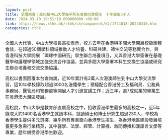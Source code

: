 ```yaml
---
layout: post
title: 全國兩會｜高松稱中山大學幾乎所有專業向港招生　十年錄取3千人
date: 2024-03-10 19:51:10.000000000 +08:00
link: https://news.rthk.hk/rthk/ch/component/k2/1744018-20240310.htm
categories: rthk
---
```


全國人大代表、中山大學校長高松表示，校方去年在香港與多間大學開展校級團體會談，在超過50個學科領域推動人才培養、科研共建、師生交流等務實合作，與香港科技大學開展「環球中國研究」學生聯合培養項目，又與香港大學簽署在基礎醫學和護理學領域加強交流合作協議，並與多間大學簽署本科生交換生協議或研究生聯合培養和交流交換協議。

高松以書面回覆本台查詢說，近10年累計有2萬人次港澳師生到中山大學交流學習，這10年學校錄取超過3000名港籍學生；積極配合香港勞工及福利局、公務員事務局、醫管局和警務處等開展人才引進宣講工作；近三年，逾7成就業的畢業生在粵港澳大灣區發展。

高松說，中山大學是教育部直屬高校之中，招收香港學生最多的高校之一，近5年錄取大約1400名香港學生就讀本科，就讀碩士和博士研究生超過230人，學校為香港學生提供多元選擇，幾乎所有專業面向香港學生招生，為香港地區建設發展培養更多急需行業精英，其中醫學、法學、經管、計算機、新聞傳播和漢語言文學等專業，歷年備受香港學生歡迎。
